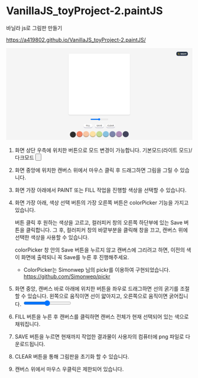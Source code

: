 # VanillaJS_toyProject-2.paintJS

바닐라 js로 그림판 만들기


https://a419802.github.io/VanillaJS_toyProject-2.paintJS/


![thumbnail](./thumbnail.png)


1. 화면 상단 우측에 위치한 버튼으로 모드 변경이 가능합니다.
   기본모드(라이트 모드)/다크모드
   <button class = "dayOrNight" />


2. 화면 중앙에 위치한 캔버스 위에서
   마우스 클릭 후 드래그하면 그림을 그릴 수 있습니다.


3. 화면 가장 아래에서 PAINT 또는 FILL 작업을 진행할 색상을 선택할 수 있습니다.


4. 화면 가장 아래, 색상 선택 버튼의 가장 오른쪽 버튼은 colorPicker 기능을 가지고 있습니다.

   버튼 클릭 후 원하는 색상을 고르고, 컬러피커 창의 오른쪽 하단부에 있는 Save 버튼을 클릭합니다.
   그 후, 컬러피커 창의 바깥부분을 클릭해 창을 끄고, 캔버스 위에 선택한 색상을 사용할 수 있습니다.
   
   colorPicker 창 안의 Save 버튼을 누르지 않고 캔버스에 그리려고 하면, 이전의 색이 화면에 출력되니 꼭 Save를 누른 후 진행해주세요.

   - ColorPicker는 Simonwep 님의 pickr를 이용하여 구현되었습니다.
     https://github.com/Simonwep/pickr


5. 화면 중앙, 캔버스 바로 아래에 위치한 버튼을 좌우로 드래그하면 선의 굵기를 조절할 수 있습니다.
   왼쪽으로 움직이면 선이 얇아지고, 오른쪽으로 움직이면 굵어집니다.
   <input type="range" />


6. FILL 버튼을 누른 후 캔버스를 클릭하면
   캔버스 전체가 현재 선택되어 있는 색으로 채워집니다.


7. SAVE 버튼을 누르면 현재까지 작업한 결과물이 사용자의 컴퓨터에 png 파일로 다운로드됩니다.


8. CLEAR 버튼을 통해 그림판을 초기화 할 수 있습니다.


9. 캔버스 위에서 마우스 우클릭은 제한되어 있습니다.
